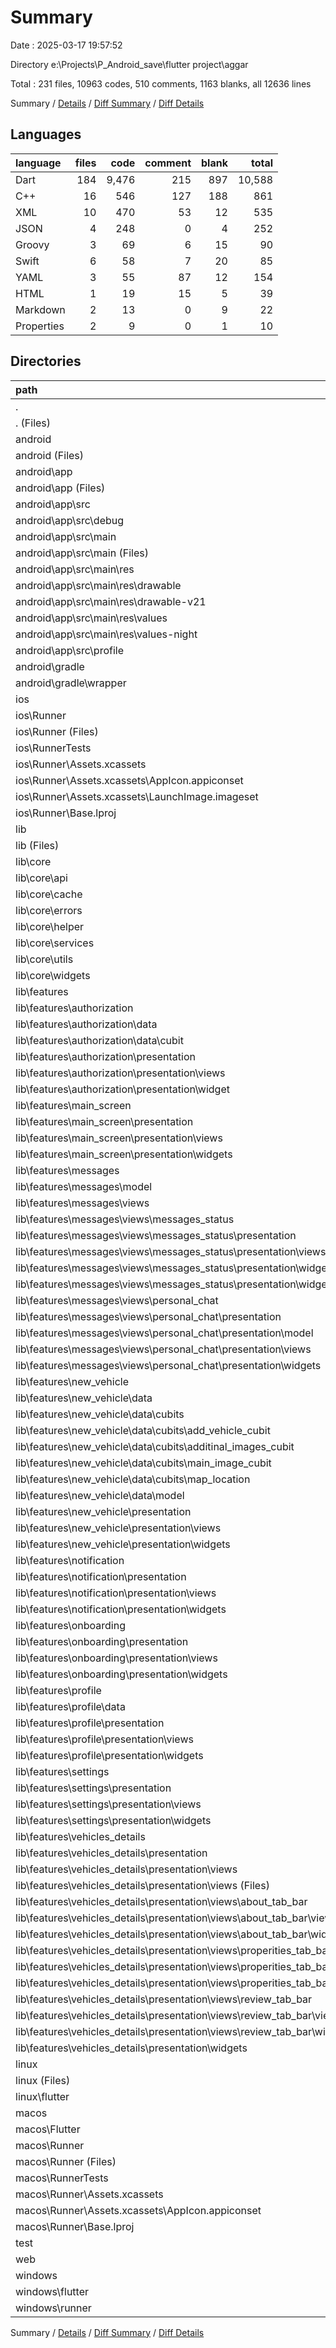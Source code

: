 # Summary

Date : 2025-03-17 19:57:52

Directory e:\\Projects\\P_Android_save\\flutter project\\aggar

Total : 231 files,  10963 codes, 510 comments, 1163 blanks, all 12636 lines

Summary / [Details](details.md) / [Diff Summary](diff.md) / [Diff Details](diff-details.md)

## Languages
| language | files | code | comment | blank | total |
| :--- | ---: | ---: | ---: | ---: | ---: |
| Dart | 184 | 9,476 | 215 | 897 | 10,588 |
| C++ | 16 | 546 | 127 | 188 | 861 |
| XML | 10 | 470 | 53 | 12 | 535 |
| JSON | 4 | 248 | 0 | 4 | 252 |
| Groovy | 3 | 69 | 6 | 15 | 90 |
| Swift | 6 | 58 | 7 | 20 | 85 |
| YAML | 3 | 55 | 87 | 12 | 154 |
| HTML | 1 | 19 | 15 | 5 | 39 |
| Markdown | 2 | 13 | 0 | 9 | 22 |
| Properties | 2 | 9 | 0 | 1 | 10 |

## Directories
| path | files | code | comment | blank | total |
| :--- | ---: | ---: | ---: | ---: | ---: |
| . | 231 | 10,963 | 510 | 1,163 | 12,636 |
| . (Files) | 4 | 65 | 87 | 19 | 171 |
| android | 12 | 144 | 57 | 25 | 226 |
| android (Files) | 3 | 41 | 0 | 8 | 49 |
| android\\app | 8 | 98 | 57 | 16 | 171 |
| android\\app (Files) | 1 | 32 | 6 | 7 | 45 |
| android\\app\\src | 7 | 66 | 51 | 9 | 126 |
| android\\app\\src\\debug | 1 | 3 | 4 | 1 | 8 |
| android\\app\\src\\main | 5 | 60 | 43 | 7 | 110 |
| android\\app\\src\\main (Files) | 1 | 34 | 11 | 1 | 46 |
| android\\app\\src\\main\\res | 4 | 26 | 32 | 6 | 64 |
| android\\app\\src\\main\\res\\drawable | 1 | 4 | 7 | 2 | 13 |
| android\\app\\src\\main\\res\\drawable-v21 | 1 | 4 | 7 | 2 | 13 |
| android\\app\\src\\main\\res\\values | 1 | 9 | 9 | 1 | 19 |
| android\\app\\src\\main\\res\\values-night | 1 | 9 | 9 | 1 | 19 |
| android\\app\\src\\profile | 1 | 3 | 4 | 1 | 8 |
| android\\gradle | 1 | 5 | 0 | 1 | 6 |
| android\\gradle\\wrapper | 1 | 5 | 0 | 1 | 6 |
| ios | 8 | 229 | 4 | 13 | 246 |
| ios\\Runner | 7 | 222 | 2 | 9 | 233 |
| ios\\Runner (Files) | 2 | 13 | 0 | 3 | 16 |
| ios\\RunnerTests | 1 | 7 | 2 | 4 | 13 |
| ios\\Runner\\Assets.xcassets | 3 | 148 | 0 | 4 | 152 |
| ios\\Runner\\Assets.xcassets\\AppIcon.appiconset | 1 | 122 | 0 | 1 | 123 |
| ios\\Runner\\Assets.xcassets\\LaunchImage.imageset | 2 | 26 | 0 | 3 | 29 |
| ios\\Runner\\Base.lproj | 2 | 61 | 2 | 2 | 65 |
| lib | 183 | 9,462 | 205 | 890 | 10,557 |
| lib (Files) | 1 | 50 | 4 | 4 | 58 |
| lib\\core | 23 | 952 | 168 | 174 | 1,294 |
| lib\\core\\api | 4 | 184 | 3 | 19 | 206 |
| lib\\core\\cache | 1 | 47 | 6 | 15 | 68 |
| lib\\core\\errors | 2 | 60 | 0 | 7 | 67 |
| lib\\core\\helper | 3 | 25 | 0 | 7 | 32 |
| lib\\core\\services | 1 | 31 | 0 | 5 | 36 |
| lib\\core\\utils | 4 | 275 | 159 | 101 | 535 |
| lib\\core\\widgets | 8 | 330 | 0 | 20 | 350 |
| lib\\features | 159 | 8,460 | 33 | 712 | 9,205 |
| lib\\features\\authorization | 21 | 1,525 | 16 | 135 | 1,676 |
| lib\\features\\authorization\\data | 2 | 119 | 7 | 26 | 152 |
| lib\\features\\authorization\\data\\cubit | 2 | 119 | 7 | 26 | 152 |
| lib\\features\\authorization\\presentation | 19 | 1,406 | 9 | 109 | 1,524 |
| lib\\features\\authorization\\presentation\\views | 6 | 731 | 8 | 56 | 795 |
| lib\\features\\authorization\\presentation\\widget | 13 | 675 | 1 | 53 | 729 |
| lib\\features\\main_screen | 13 | 655 | 0 | 47 | 702 |
| lib\\features\\main_screen\\presentation | 13 | 655 | 0 | 47 | 702 |
| lib\\features\\main_screen\\presentation\\views | 1 | 49 | 0 | 4 | 53 |
| lib\\features\\main_screen\\presentation\\widgets | 12 | 606 | 0 | 43 | 649 |
| lib\\features\\messages | 20 | 771 | 0 | 60 | 831 |
| lib\\features\\messages\\model | 1 | 46 | 0 | 2 | 48 |
| lib\\features\\messages\\views | 19 | 725 | 0 | 58 | 783 |
| lib\\features\\messages\\views\\messages_status | 8 | 330 | 0 | 24 | 354 |
| lib\\features\\messages\\views\\messages_status\\presentation | 8 | 330 | 0 | 24 | 354 |
| lib\\features\\messages\\views\\messages_status\\presentation\\views | 3 | 113 | 0 | 11 | 124 |
| lib\\features\\messages\\views\\messages_status\\presentation\\widgets | 5 | 217 | 0 | 13 | 230 |
| lib\\features\\messages\\views\\messages_status\\presentation\\widgets\\widgets | 5 | 217 | 0 | 13 | 230 |
| lib\\features\\messages\\views\\personal_chat | 11 | 395 | 0 | 34 | 429 |
| lib\\features\\messages\\views\\personal_chat\\presentation | 11 | 395 | 0 | 34 | 429 |
| lib\\features\\messages\\views\\personal_chat\\presentation\\model | 1 | 6 | 0 | 1 | 7 |
| lib\\features\\messages\\views\\personal_chat\\presentation\\views | 1 | 45 | 0 | 3 | 48 |
| lib\\features\\messages\\views\\personal_chat\\presentation\\widgets | 9 | 344 | 0 | 30 | 374 |
| lib\\features\\new_vehicle | 37 | 2,416 | 6 | 222 | 2,644 |
| lib\\features\\new_vehicle\\data | 9 | 355 | 1 | 103 | 459 |
| lib\\features\\new_vehicle\\data\\cubits | 8 | 308 | 1 | 100 | 409 |
| lib\\features\\new_vehicle\\data\\cubits\\add_vehicle_cubit | 2 | 98 | 1 | 36 | 135 |
| lib\\features\\new_vehicle\\data\\cubits\\additinal_images_cubit | 2 | 47 | 0 | 16 | 63 |
| lib\\features\\new_vehicle\\data\\cubits\\main_image_cubit | 2 | 40 | 0 | 16 | 56 |
| lib\\features\\new_vehicle\\data\\cubits\\map_location | 2 | 123 | 0 | 32 | 155 |
| lib\\features\\new_vehicle\\data\\model | 1 | 47 | 0 | 3 | 50 |
| lib\\features\\new_vehicle\\presentation | 28 | 2,061 | 5 | 119 | 2,185 |
| lib\\features\\new_vehicle\\presentation\\views | 1 | 164 | 1 | 5 | 170 |
| lib\\features\\new_vehicle\\presentation\\widgets | 27 | 1,897 | 4 | 114 | 2,015 |
| lib\\features\\notification | 8 | 400 | 0 | 27 | 427 |
| lib\\features\\notification\\presentation | 8 | 400 | 0 | 27 | 427 |
| lib\\features\\notification\\presentation\\views | 1 | 107 | 0 | 4 | 111 |
| lib\\features\\notification\\presentation\\widgets | 7 | 293 | 0 | 23 | 316 |
| lib\\features\\onboarding | 4 | 225 | 0 | 16 | 241 |
| lib\\features\\onboarding\\presentation | 4 | 225 | 0 | 16 | 241 |
| lib\\features\\onboarding\\presentation\\views | 1 | 98 | 0 | 5 | 103 |
| lib\\features\\onboarding\\presentation\\widgets | 3 | 127 | 0 | 11 | 138 |
| lib\\features\\profile | 8 | 483 | 0 | 40 | 523 |
| lib\\features\\profile\\data | 2 | 26 | 0 | 4 | 30 |
| lib\\features\\profile\\presentation | 6 | 457 | 0 | 36 | 493 |
| lib\\features\\profile\\presentation\\views | 1 | 112 | 0 | 7 | 119 |
| lib\\features\\profile\\presentation\\widgets | 5 | 345 | 0 | 29 | 374 |
| lib\\features\\settings | 18 | 683 | 0 | 64 | 747 |
| lib\\features\\settings\\presentation | 18 | 683 | 0 | 64 | 747 |
| lib\\features\\settings\\presentation\\views | 1 | 52 | 0 | 3 | 55 |
| lib\\features\\settings\\presentation\\widgets | 17 | 631 | 0 | 61 | 692 |
| lib\\features\\vehicles_details | 30 | 1,302 | 11 | 101 | 1,414 |
| lib\\features\\vehicles_details\\presentation | 30 | 1,302 | 11 | 101 | 1,414 |
| lib\\features\\vehicles_details\\presentation\\views | 22 | 900 | 10 | 78 | 988 |
| lib\\features\\vehicles_details\\presentation\\views (Files) | 1 | 114 | 1 | 4 | 119 |
| lib\\features\\vehicles_details\\presentation\\views\\about_tab_bar | 7 | 267 | 1 | 25 | 293 |
| lib\\features\\vehicles_details\\presentation\\views\\about_tab_bar\\views | 1 | 17 | 0 | 3 | 20 |
| lib\\features\\vehicles_details\\presentation\\views\\about_tab_bar\\widgets | 6 | 250 | 1 | 22 | 273 |
| lib\\features\\vehicles_details\\presentation\\views\\properities_tab_bar | 8 | 348 | 0 | 26 | 374 |
| lib\\features\\vehicles_details\\presentation\\views\\properities_tab_bar\\views | 1 | 50 | 0 | 4 | 54 |
| lib\\features\\vehicles_details\\presentation\\views\\properities_tab_bar\\widgets | 7 | 298 | 0 | 22 | 320 |
| lib\\features\\vehicles_details\\presentation\\views\\review_tab_bar | 6 | 171 | 8 | 23 | 202 |
| lib\\features\\vehicles_details\\presentation\\views\\review_tab_bar\\views | 1 | 36 | 0 | 4 | 40 |
| lib\\features\\vehicles_details\\presentation\\views\\review_tab_bar\\widgets | 5 | 135 | 8 | 19 | 162 |
| lib\\features\\vehicles_details\\presentation\\widgets | 8 | 402 | 1 | 23 | 426 |
| linux | 5 | 106 | 33 | 44 | 183 |
| linux (Files) | 3 | 94 | 24 | 33 | 151 |
| linux\\flutter | 2 | 12 | 9 | 11 | 32 |
| macos | 6 | 450 | 5 | 16 | 471 |
| macos\\Flutter | 1 | 12 | 3 | 4 | 19 |
| macos\\Runner | 4 | 431 | 0 | 8 | 439 |
| macos\\Runner (Files) | 2 | 20 | 0 | 6 | 26 |
| macos\\RunnerTests | 1 | 7 | 2 | 4 | 13 |
| macos\\Runner\\Assets.xcassets | 1 | 68 | 0 | 1 | 69 |
| macos\\Runner\\Assets.xcassets\\AppIcon.appiconset | 1 | 68 | 0 | 1 | 69 |
| macos\\Runner\\Base.lproj | 1 | 343 | 0 | 1 | 344 |
| test | 1 | 14 | 10 | 7 | 31 |
| web | 2 | 54 | 15 | 6 | 75 |
| windows | 10 | 439 | 94 | 143 | 676 |
| windows\\flutter | 2 | 11 | 9 | 11 | 31 |
| windows\\runner | 8 | 428 | 85 | 132 | 645 |

Summary / [Details](details.md) / [Diff Summary](diff.md) / [Diff Details](diff-details.md)